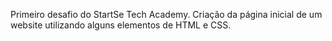 Primeiro desafio do StartSe Tech Academy.
Criação da página inicial de um website utilizando alguns elementos de HTML e CSS.
